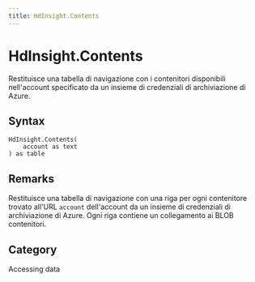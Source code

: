 ```yaml
---
title: HdInsight.Contents
---
```


# HdInsight.Contents


Restituisce una tabella di navigazione con i contenitori disponibili nell&#39;account specificato da un insieme di credenziali di archiviazione di Azure.


## Syntax

```powerquery
HdInsight.Contents(
    account as text
) as table
```


## Remarks

Restituisce una tabella di navigazione con una riga per ogni contenitore trovato all'URL <code>account</code> dell'account da un insieme di credenziali di archiviazione di Azure. Ogni riga contiene un collegamento ai BLOB contenitori.



## Category
Accessing data
